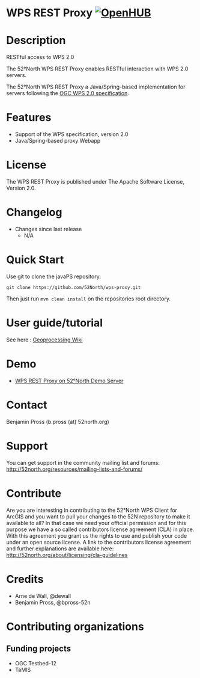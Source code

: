 # WPS REST Proxy [![OpenHUB](https://www.openhub.net/p/wps-rest-proxy/widgets/project_thin_badge.gif)](https://www.openhub.net/p/wps-rest-proxy)

# Description

RESTful access to WPS 2.0

The 52°North WPS REST Proxy enables RESTful interaction with WPS 2.0 servers.

The 52°North WPS REST Proxy a Java/Spring-based implementation for servers following the [OGC WPS 2.0 specification](http://docs.opengeospatial.org/is/14-065/14-065.html). 

# Features

 * Support of the WPS specification, version 2.0 
 * Java/Spring-based proxy Webapp

# License

The WPS REST Proxy is published under The Apache Software License, Version 2.0. 

# Changelog

  * Changes since last release
    * N/A

# Quick Start

Use git to clone the javaPS repository:

```
git clone https://github.com/52North/wps-proxy.git
```

Then just run `mvn clean install` on the repositories root directory.

# User guide/tutorial

See here : [Geoprocessing Wiki](https://wiki.52north.org/Geoprocessing/WPSRESTProxy)

# Demo

* [WPS REST Proxy on 52°North Demo Server](http://geoprocessing.demo.52north.org:8080/wps-proxy)

# Contact

Benjamin Pross (b.pross (at) 52north.org)

# Support

You can get support in the community mailing list and forums:
http://52north.org/resources/mailing-lists-and-forums/

# Contribute

Are you are interesting in contributing to the 52°North WPS Client for ArcGIS and you want to pull your changes to the 52N repository to make it available to all?
In that case we need your official permission and for this purpose we have a so called contributors license agreement (CLA) in place. With this agreement you grant us the rights to use and publish your code under an open source license.
A link to the contributors license agreement and further explanations are available here:
http://52north.org/about/licensing/cla-guidelines

# Credits

 * Arne de Wall, @dewall
 * Benjamin Pross, @bpross-52n

# Contributing organizations
 
## Funding projects

 * OGC Testbed-12
 * TaMIS
